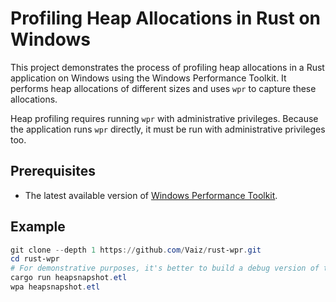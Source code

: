 
# Profiling Heap Allocations in Rust on Windows

This project demonstrates the process of profiling heap allocations in a Rust application on Windows using the Windows Performance Toolkit. It performs heap allocations of different sizes and uses `wpr` to capture these allocations.

Heap profiling requires running `wpr` with administrative privileges. Because the application runs `wpr` directly, it must be run with administrative privileges too.

## Prerequisites

- The latest available version of [Windows Performance Toolkit](https://learn.microsoft.com/en-us/windows-hardware/get-started/adk-install).

## Example

```powershell
git clone --depth 1 https://github.com/Vaiz/rust-wpr.git
cd rust-wpr
# For demonstrative purposes, it's better to build a debug version of the application
cargo run heapsnapshot.etl
wpa heapsnapshot.etl 
```

